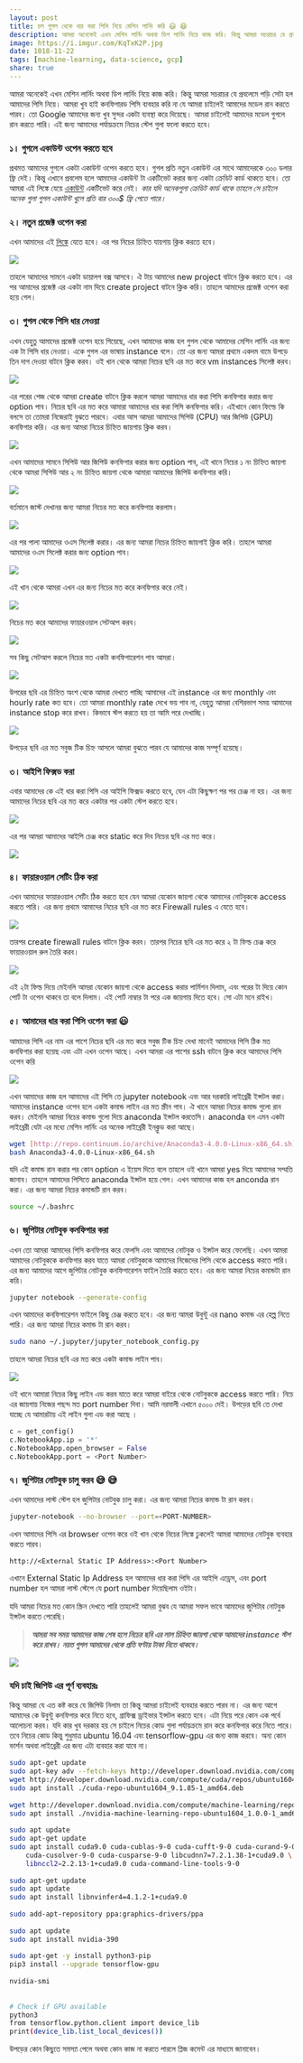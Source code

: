 ```yaml
---  
layout: post  
title: চল গুগল থেকে ধার করা পিসি নিয়ে মেশিন লার্নিং করি 😃 😆  
description: আমরা অনেকেই এখন মেশিন লার্নিং অথবা ডিপ লার্নিং নিয়ে কাজ করি। কিন্তু আমরা সচরাচর যে প্রবলেমে পড়ি সেটা হল আমাদের পিসি নিয়ে। আমরা খুব হাই কনফিগারড পিসি ব্যবহার করি না যে...  
image: https://i.imgur.com/KqTxK2P.jpg  
date: 1018-11-22  
tags: [machine-learning, data-science, gcp]  
share: true  
---  
```

  
আমরা অনেকেই এখন মেশিন লার্নিং অথবা ডিপ লার্নিং নিয়ে কাজ করি। কিন্তু আমরা সচরাচর যে প্রবলেমে পড়ি সেটা হল আমাদের পিসি নিয়ে। আমরা খুব হাই কনফিগারড পিসি ব্যবহার করি না যে আমরা চাইলেই আমাদের মডেল রান করতে পারব। তো Google আমাদের জন্য খুব সুন্দর একটা ব্যবস্থা করে দিয়েছে। আমরা চাইলেই আমাদের মডেল গুগলে রান করতে পারি। এই জন্য আমাদের পর্যায়ক্রমে নিচের স্টেপ গুলা ফলো করতে হবে।  
  
### ১। গুগলে একাউন্ট ওপেন করতে হবে  
  
প্রথমত আমাদের গুগলে একটা একাউন্ট ওপেন করতে হবে। গুগল প্রতি নতুন একাউন্ট এর সাথে আমাদেরকে ৩০০ ডলার ফ্রি দেই। কিন্তু এখানে প্রবলেম হলে আমাদের একাউন্ট টা একটিভেট করার জন্য একটা ক্রেডিট কার্ড থাকতে হবে। তো আমরা এই লিঙ্কে যেয়ে [একাউন্ট](https://cloud.google.com/) একটিভেট করে নেই। *কার যদি অনেকগুলা ক্রেডিট কার্ড থাকে তাহলে সে চাইলে অনেক গুলা গুগল একাউন্ট খুলে প্রতি বার ৩০০$ ফ্রি পেতে পারে।*  
  
### ২। নতুন প্রজেক্ট ওপেন করা  
  
এখন আমাদের এই [লিঙ্কে](https://console.cloud.google.com/) যেতে হবে। এর পর নিচের চিহ্নিত যায়গায় ক্লিক করতে হবে।  
  
![](https://miro.medium.com/v2/resize:fit:700/1*cCwLi8ohSJNc74P8u_Jd2w.png)  
  
তাহলে আমাদের সামনে একটা ডায়ালগ বক্স আসবে। ঐ টায় আমাদের new project বাটনে ক্লিক করতে হবে। এর পর আমাদের প্রজেক্ট এর একটা নাম দিয়ে create project বাটনে ক্লিক করি। তাহলে আমাদের প্রজেক্ট ওপেন করা হয়ে গেল।  
  
### ৩। গুগল থেকে পিসি ধার নেওয়া  
  
এখন যেহুতু আমাদের প্রজেক্ট ওপেন হয়ে গিয়েছে, এখন আমাদের কাজ হল গুগল থেকে আমাদের মেশিন লার্নিং এর জন্য এক টা পিসি ধার নেওয়া। একে গুগল এর ভাষায় instance বলে। তো এর জন্য আমরা প্রথমে একদম বামে উপড়ে তিন দাগ দেওয়া বাটনে ক্লিক করব। ওই খান থেকে আমরা নিচের ছবি এর মত করে vm instances সিলেক্ট করব।  
  
![](https://miro.medium.com/v2/resize:fit:463/1*rZodQQa-9Xyo0rtyspdUQw.png)  
  
এর পরের পেজ থেকে আমরা create বাটনে ক্লিক করলে আমরা আমাদের ধার করা পিসি কনফিগার করার জন্য option পাব। নিচের ছবি এর মত করে আমারা আমাদের ধার করা পিসি কনফিগার করি। এইখানে কোন ফিল্ডে কি বলসে তা তোমরা নিজেরাই বুঝতে পারবে। এবার আস আমরা আমাদের সিপিউ (CPU) আর জিপিউ (GPU) কনফিগার করি। এর জন্য আমরা নিচের চিহ্নিত জায়গায় ক্লিক করব।  
  
![](https://miro.medium.com/v2/resize:fit:456/1*hWKFw_lfixyZj4oiML2OgQ.png)  
  
এখন আমাদের সামনে সিপিউ আর জিপিউ কনফিগার করার জন্য option পাব, এই খানে নিচের ১ নং চিহ্নিত জায়গা থেকে আমরা সিপিউ আর ২ নং চিহ্নিত জায়গা থেকে আমারা আমাদের জিপিউ কনফিগার করি।  
  
![](https://miro.medium.com/v2/resize:fit:448/1*7noU-DhSNlFTI88TNH6NoA.png)  
  
বর্তমানে জাস্ট দেখানর জন্য আমরা নিচের মত করে কনফিগার করলাম।  
  
![](https://miro.medium.com/v2/resize:fit:440/1*b9UWOEwhD0Dl-brv8VEVFQ.png)  
  
এর পর পালা আমাদের ওএস সিলেক্ট করার। এর জন্য আমরা নিচের চিহ্নিত জায়গাই ক্লিক করি। তাহলে আমরা আমাদের ওএস সিলেক্ট করার জন্য option পাব।  
  
![](https://miro.medium.com/v2/resize:fit:443/1*vqcn3pUaVOe8n6CNhjDcmg.png)  
  
এই খান থেকে আমরা এখন এর জন্য নিচের মত করে কনফিগার করে নেই।  
  
![](https://miro.medium.com/v2/resize:fit:481/1*qFLS_zuKOZFiLKSC5Ri1dw.png)  
  
নিচের মত করে আমাদের ফায়ারওয়াল সেটআপ করব।  
  
![](https://miro.medium.com/v2/resize:fit:460/1*m3TvepujCLIdnj6ygeiOsQ.png)  
  
সব কিছু সেটআপ করলে নিচের মত একটা কনফিগারেশন পাব আমরা।  
  
![](https://miro.medium.com/v2/resize:fit:700/1*1Zq29qDAFENhR2mcjQaFYw.png)  
  
উপরের ছবি এর চিহ্নিত অংশ থেকে আমরা দেখতে পাচ্ছি আমাদের এই instance এর জন্য monthly এবং hourly rate কত হবে। তো আমরা monthly rate দেখে ভয় পাব না, যেহুতু আমরা বেশিরভাগ সময় আমাদের instance stop করে রাখব। কিভাবে স্টপ করতে হয় তা আমি পরে দেখাচ্ছি।  
  
![](https://miro.medium.com/v2/resize:fit:700/1*epG2reJXJ0Hll8bhzCcdwA.png)  
  
উপড়ের ছবি এর মত সবুজ টিক চিহ্ন আসলে আমরা বুঝতে পারব যে আমাদের কাজ সম্পূর্ণ হয়েছে।  
  
### ৩। আইপি ফিক্সড করা  
  
এবার আমাদের কে এই ধার করা পিসি এর আইপি ফিক্সড করতে হবে, যেন এটা কিছুক্ষণ পর পর চেঞ্জ না হয়। এর জন্য আমাদের নিচের ছবি এর মত করে একটার পর একটা স্টেপ করতে হবে।  
  
![](https://miro.medium.com/v2/resize:fit:438/1*HcW3l9NDiLndn9E0g7mHLA.png)  
  
এর পর আমরা আমাদের আইপি চেঞ্জ করে static করে দিব নিচের ছবি এর মত করে।  
  
![](https://miro.medium.com/v2/resize:fit:700/1*M3boRiOVyvkN3KFBCsi21g.png)  
  
### ৪। ফায়ারওয়াল সেটিং ঠিক করা  
  
এখন আমাদের ফায়ারওয়াল সেটিং ঠিক করতে হবে যেন আমরা যেকোন জায়গা থেকে আমাদের নোটবুককে access করতে পারি। এর জন্য প্রথমে আমাদের নিচের ছবি এর মত করে Firewall rules এ যেতে হবে।  
  
![](https://miro.medium.com/v2/resize:fit:439/1*3fcSxVcp7y4ZCbSRppu6bw.png)  
  
তারপর create firewall rules বাটনে ক্লিক করব। তারপর নিচের ছবি এর মত করে ২ টা ফিল্ড চেঞ্জ করে ফায়ারওয়াল রুল তৈরি করব।  
  
![](https://miro.medium.com/v2/resize:fit:484/1*3iFnj8kchPQC3nOGGUi0IA.png)  
  
এই ২টা ফিল্ড দিয়ে মেইনলি আমরা যেকোন জায়গা থেকে access করার পার্মিশন দিলাম, এবং পরের টা দিয়ে কোন পোর্ট টা ওপেন থাকবে তা বলে দিলাম। এই পোর্ট নাম্বার টা পরে এক জায়গায় দিতে হবে। সো এটা মনে রাইখ।  
  
### ৫। আমাদের ধার করা পিসি ওপেন করা 😃  
  
আমাদের পিসি এর নাম এর পাশে নিচের ছবি এর মত করে সবুজ টিক চিহ্ন দেখা মানেই আমাদের পিসি ঠিক মত কনফিগার করা হয়েছ এবং এটা এখন ওপেন আছে। এখন আমরা এর পাশের ssh বাটনে ক্লিক করে আমাদের পিসি ওপেন করি  
  
![](https://miro.medium.com/v2/resize:fit:686/1*xrFkV3qHmkBRmljCScnYtw.png)  
  
এখন আমাদের কাজ হল আমাদের এই পিসি তে jupyter notebook এবং আর দরকারি লাইব্রেরী ইন্সটল করা। আমাদের instance ওপেন হলে একটা কমান্ড লাইন এর মত স্ক্রীন পাব। ঐ খানে আমরা নিচের কমান্ড গুলো রান করব। মেইনলি আমরা নিচের কমান্ড গুলো দিয়ে anaconda ইন্সটল করতেসি। anaconda হল এমন একটা লাইব্রেরী যেটা এর মধ্যে মেশিন লার্নিং এর অনেক লাইব্রেরী ইনক্লুড করা আছে।  
  
```bash  
wget [http://repo.continuum.io/archive/Anaconda3-4.0.0-Linux-x86_64.sh](http://repo.continuum.io/archive/Anaconda3-4.0.0-Linux-x86_64.sh)  
bash Anaconda3-4.0.0-Linux-x86_64.sh  
```  
      
  
যদি এই কমান্ড রান করার পর কোন option এ ইয়েস দিতে বলে তাহলে ওই খানে আমরা yes দিয়ে আমাদের সম্মতি জানাব। তাহলে আমাদের পিসিতে anaconda ইন্সটল হয়ে গেল। এখন আমাদের কাজ হল anconda রান করা। এর জন্য আমরা নিচের কমান্ডটি রান করব।  
  
```bash  
source ~/.bashrc  
```  
  
### ৬। জুপিটার নোটবুক কনফিগার করা  
  
এখন তো আমরা আমাদের পিসি কনফিগার করে ফেলসি এবং আমাদের নোটবুক ও ইন্সটল করে ফেলেছি। এখন আমরা আমাদের নোটবুককে কনফিগার করব যাতে আমরা নোটবুককে আমাদের নিজেদের পিসি থেকে access করতে পারি। এর জন্য আমাদের আগে জুপিটার নোটবুক কনফিগারেশন ফাইল তৈরি করতে হবে। এর জন্য আমরা নিচের কমান্ডটা রান করি।  
  
```bash  
jupyter notebook --generate-config  
```  
  
এখন আমাদের কনফিগারেশন ফাইলে কিছু চেঞ্জ করতে হবে। এর জন্য আমরা উবুন্টু এর nano কমান্ড এর হেল্প নিতে পারি। এর জন্য আমরা নিচের কমান্ড টা রান করব।  
  
```bash  
sudo nano ~/.jupyter/jupyter_notebook_config.py  
```  
  
তাহলে আমরা নিচের ছবি এর মত করে একটা কমান্ড লাইন পাব।  
  
![](https://miro.medium.com/v2/resize:fit:683/1*NmhkrLUpcJobdhg3Xqf7LA.png)  
  
ওই খানে আমারা নিচের কিছু লাইন এড করব যাতে করে আমরা বাইরে থেকে নোটবুককে access করতে পারি। নিচে এর জায়গায় নিজের পছন্দ মত port number দিবা। আমি নরমালী এখানে ৫০০০ দেই। উপড়ের ছবি তে দেখা যাচ্ছে যে আমারটায় এই লাইন গুলা এড করা আছে ।  
  
```python  
c = get_config()  
c.NotebookApp.ip = '*'  
c.NotebookApp.open_browser = False  
c.NotebookApp.port = <Port Number>  
```  
  
### ৭। জুপিটার নোটবুক চালু করব 😅 😅  
  
এখন আমাদের লাস্ট স্টেপ হল জুপিটার নোটবুক চালু করা। এর জন্য আমরা নিচের কমান্ড টা রান করব।  
  
```bash  
jupyter-notebook --no-browser --port=<PORT-NUMBER>  
```  
  
এখন আমাদের পিসি এর browser ওপেন করে ওই খান থেকে নিচের লিঙ্কে ঢুকলেই আমরা আমাদের নোটবুক ব্যবহার করতে পারব।  
  
```  
http://<External Static IP Address>:<Port Number>  
```  
  
এখানে External Static Ip Address হল আমাদের ধার করা পিসি এর আইপি এড্রেস, এবং port number হল আমরা লাস্ট স্টেপে যে port number দিয়েছিলাম ওইটা।  
  
যদি আমরা নিচের মত কোন স্ক্রিন দেখতে পারি তাহলেই আমরা বুঝব যে আমরা সফল ভাবে আমাদের জুপিটার নোটবুক ইন্সটল করতে পেরেছি।  
  
> ***আমরা সব সময় আমাদের কাজ শেষ হলে নিচের ছবি এর লাল চিহ্নিত জায়গা থেকে আমাদের instance স্টপ করে রাখব। নয়ত গুগল আমাদের থেকে প্রতি ঘণ্টায় টাকা নিতে থাকবে।***  
  
![](https://miro.medium.com/v2/resize:fit:700/1*TiMCeoU4gHGhNk7743Ckng.png)  
### যদি চাই জিপিউ এর পূর্ণ ব্যবহারঃ  
  
কিন্তু আমরা যে এত কষ্ট করে যে জিপিউ নিলাম তা কিন্তু আমরা চাইলেই ব্যবহার করতে পারব না। এর জন্য আগে আমাদের কে উবুন্টু কনফিগার করে নিতে হবে, গ্রাফিক্স ড্রাইভার ইন্সটল করতে হবে। এটা নিয়ে পরে কোন এক পর্বে আলোচনা করব। যদি কার খুব দরকার হয় সে চাইলে নিচের কোড গুলা পর্যায়ক্রমে রান করে কনফিগার করে নিতে পারে। তবে নিচের কোড কিন্তু শুধুমাত্র ubuntu 16.04 এবং tensorflow-gpu এর জন্য কাজ করবে। অন্য কোন ভার্শন অথবা লাইব্রেরী এর জন্য এটা ব্যবহার করা যাবে না।  
  
```bash  
sudo apt-get update  
sudo apt-key adv --fetch-keys http://developer.download.nvidia.com/compute/cuda/repos/ubuntu1604/x86_64/7fa2af80.pub  
wget http://developer.download.nvidia.com/compute/cuda/repos/ubuntu1604/x86_64/cuda-repo-ubuntu1604_9.1.85-1_amd64.deb  
sudo apt install ./cuda-repo-ubuntu1604_9.1.85-1_amd64.deb  
  
wget http://developer.download.nvidia.com/compute/machine-learning/repos/ubuntu1604/x86_64/nvidia-machine-learning-repo-ubuntu1604_1.0.0-1_amd64.deb  
sudo apt install ./nvidia-machine-learning-repo-ubuntu1604_1.0.0-1_amd64.deb  
  
sudo apt update  
sudo apt-get update  
sudo apt install cuda9.0 cuda-cublas-9-0 cuda-cufft-9-0 cuda-curand-9-0 \  
	cuda-cusolver-9-0 cuda-cusparse-9-0 libcudnn7=7.2.1.38-1+cuda9.0 \  
	libnccl2=2.2.13-1+cuda9.0 cuda-command-line-tools-9-0  
  
sudo apt-get update  
sudo apt update  
sudo apt install libnvinfer4=4.1.2-1+cuda9.0  
  
sudo add-apt-repository ppa:graphics-drivers/ppa  
  
sudo apt update  
sudo apt install nvidia-390  
  
sudo apt-get -y install python3-pip  
pip3 install --upgrade tensorflow-gpu  
  
nvidia-smi  
  
  
# Check if GPU available  
python3  
from tensorflow.python.client import device_lib  
print(device_lib.list_local_devices())  
```  
  
উপড়ের কোন কিছুতে সমস্যা পেলে অথবা কোন কাজ না করতে পারলে প্লিজ কমেন্ট এর মাধ্যমে জানাবেন।  
